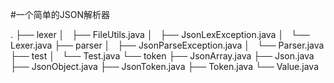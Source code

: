 #一个简单的JSON解析器

.
├── lexer
│   ├── FileUtils.java
│   ├── JsonLexException.java
│   └── Lexer.java
├── parser
│   ├── JsonParseException.java
│   └── Parser.java
├── test
│   └── Test.java
└── token
    ├── JsonArray.java
    ├── Json.java
    ├── JsonObject.java
    ├── JsonToken.java
    ├── Token.java
    └── Value.java
